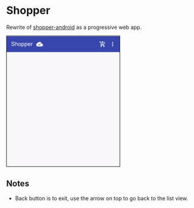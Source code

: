 # Shopper

Rewrite of [shopper-android](https://github.com/fmilitao/shopper-android) as a progressive web app.

![Shopper PWA](./shopper.gif)

## Notes

- Back button is to exit, use the arrow on top to go back to the list view.

<!--
* ensure using ssh repo:
git remote set-url origin git@github.com:fmilitao/shopper.git

* gif generated with:

ffmpeg -i clip.mov -filter_complex "[0:v] setpts=0.5*PTS,fps=12,scale=300:-1,pad=w=2+iw:h=2+ih:x=1:y=1:color=black,split [a][b];[a] palettegen [p];[b][p] paletteuse" output.gif


## Useful Links

- https://developers.google.com/web/updates/2017/09/sensors-for-the-web (shake undo?)

- https://cssanimation.rocks/list-items/
- https://github.com/joshwcomeau/react-flip-move
- https://stackoverflow.com/questions/53176124/material-ui-zoom-animate-out-then-remove
- https://www.react-spring.io/
- https://codesandbox.io/embed/1y3yyqpq7q
- https://codesandbox.io/embed/1wqpz5mzqj
- https://dev.to/michalczaplinski/super-easy-react-mount-unmount-animations-with-hooks-4foj
- https://www.react-spring.io/docs/hooks/use-transition

- https://redux.js.org/recipes/structuring-reducers/normalizing-state-shape

- https://stackoverflow.com/questions/43329654/android-back-button-on-a-progressive-web-application-closes-de-app

- https://react-swipeable-views.com/
- https://github.com/sandstreamdev/react-swipeable-list

- https://hackernoon.com/animations-in-react-at-60fps-an-introduction-to-react-pose-6db5a1c1e0ae
- https://medium.com/@joomiguelcunha/amazing-react-animation-with-react-pose-3b67d9eb6e07
- https://reactjs.org/docs/animation.html
- https://www.framer.com/api/motion/migrate-from-pose/
- https://www.framer.com/api/motion/

- https://developers.google.com/web/progressive-web-apps/checklist
- https://developers.google.com/web/fundamentals/design-and-ux/input/forms/
- https://developers.google.com/web/fundamentals/design-and-ux/input/touch/

https://github.com/oliviertassinari/react-swipeable-views/issues/347
-->

